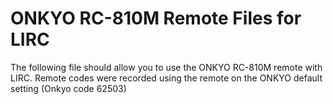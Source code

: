 ONKYO RC-810M Remote Files for LIRC
===================================

The following file should allow you to use the ONKYO RC-810M remote with LIRC.
Remote codes were recorded using the remote on the ONKYO default setting (Onkyo code 62503)

